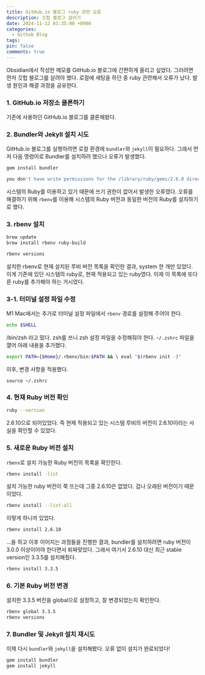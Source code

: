 ```yaml
---
title: GitHub.io 블로그 ruby 관련 오류
description: 깃헙 블로그 살리기
date: 2024-11-12 01:35:00 +0900
categories:
  - Github Blog
tags: 
pin: false
comments: true
---
```


Obsidian에서 작성한 메모를 GitHub.io 블로그에 간편하게 올리고 싶었다. 그러려면 먼저 깃헙 블로그를 살려야 했다. 로컬에 세팅을 하던 중 ruby 관련해서 오류가 났다. 발생 원인과 해결 과정을 공유한다.
### 1. GitHub.io 저장소 클론하기 
기존에 사용하던 GitHub.io 블로그를 클론해왔다. 
### 2. Bundler와 Jekyll 설치 시도 
GitHub.io 블로그를 실행하려면 로컬 환경에 `bundler`와 `jekyll`이 필요하다. 그래서 먼저 다음 명령어로 Bundler를 설치하려 했으나 오류가 발생했다.

```bash 
gem install bundler
```

```bash
you don't have write permissions for the /library/ruby/gems/2.6.0 directory.
```

시스템의 Ruby를 이용하고 있기 때문에 쓰기 권한이 없어서 발생한 오류였다. 오류를 해결하기 위해 `rbenv`를 이용해 시스템의 Ruby 버전과 동일한 버전의 Ruby를 설치하기로 했다.

### 3. rbenv 설치

```bash
brew update 
brew install rbenv ruby-build
```

```bash
rbenv versions
```

설치한 rbenv로 현재 설치된 루비 버전 목록을 확인한 결과, system 한 개만 있었다. 이게 기존에 있던 시스템의 ruby로, 현재 적용되고 있는 ruby였다. 이제 이 목록에 또다른 ruby를 추가해야 하는 거시었다.

### 3-1.  터미널 설정 파일 수정
M1 Mac에서는 추가로 터미널 설정 파일에서 `rbenv` 경로를 설정해 주어야 한다.
```bash
echo $SHELL
```

/bin/zsh 라고 떴다. zsh를 쓰니 zsh 설정 파일을 수정해줘야 한다.
`~/.zshrc` 파일을 열어 아래 내용을 추가했다.

```bash
export PATH={$Home}/.rbenv/bin:$PATH && \ eval "$(rbenv init -)"
```

이후, 변경 사항을 적용했다. 

`source ~/.zshrc`


### 4. 현재 Ruby 버전 확인
```bash
ruby --version
```
2.6.10으로 되어있었다. 즉 현재 적용되고 있는 시스템 루비의 버전이 2.6.10이라는 사실을 확인할 수 있었다.

### 5. 새로운 Ruby 버전 설치

`rbenv`로 설치 가능한 Ruby 버전의 목록을 확인한다.
```bash
rbenv install -list
```
설치 가능한 ruby 버전이 쭉 뜨는데 그중 2.6.10은 없었다. 겁나 오래된 버전이기 때문이었다.

```bash
rbenv install --list-all
```
이렇게 하니까 있었다.

```bash
rbenv install 2.6.10
```
...을 하고 이후 이어지는 과정들을 진행한 결과, bundler를 설치하려면 ruby 버전이 3.0.0 이상이어야 한다면서 퇴짜맞았다. 그래서 여기서 2.6.10 대신 최근 stable version인 3.3.5를 설치해줬다.

```bash
rbenv install 3.3.5
```

### 6. 기본 Ruby 버전 변경

설치한 3.3.5 버전을 global으로 설정하고, 잘 변경되었는지 확인한다.
```bash
rbenv global 3.3.5 
rbenv versions
```

### 7. Bundler 및 Jekyll 설치 재시도

이제 다시 `bundler`와 `jekyll`을 설치해봤다. 오류 없이 설치가 완료되었다!

```bash
gem install bundler 
gem install jekyll
```
